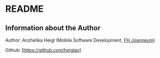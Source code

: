 # README
## Information about the Author
Author: Anzhelika Heigl (Mobile Software Development, [FH Joanneum])

Github: [https://github.com/heiglan]

[FH Joanneum]: <https://www.fh-joanneum.at/>
[https://github.com/heiglan]: <https://github.com/heiglan>
